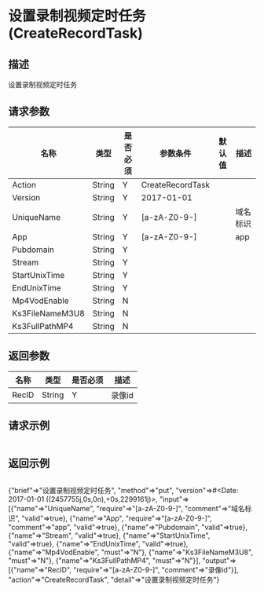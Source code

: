 # 设置录制视频定时任务(CreateRecordTask)

## 描述

设置录制视频定时任务

## 请求参数

| 名称 | 类型 | 是否必须 | 参数条件 | 默认值  | 描述 |
| --- | --- | --- | --- | --- | --- |
| Action | String | Y | CreateRecordTask | | |
| Version | String | Y | 2017-01-01 | | |
| UniqueName | String  | Y | [a-zA-Z0-9-] |  | 域名标识 | 
| App | String  | Y | [a-zA-Z0-9-] |  | app | 
| Pubdomain | String  | Y |  |  |  | 
| Stream | String  | Y |  |  |  | 
| StartUnixTime | String  | Y |  |  |  | 
| EndUnixTime | String  | Y |  |  |  | 
| Mp4VodEnable | String  | N |  |  |  | 
| Ks3FileNameM3U8 | String  | N |  |  |  | 
| Ks3FullPathMP4 | String  | N |  |  |  | 


## 返回参数

| 名称 | 类型 | 是否必须 |  描述 |
| --- | --- | --- |  --- |
| RecID | String  | Y | 录像id | 



## 请求示例

```
```

## 返回示例

```
```

{"brief"=>"设置录制视频定时任务",
 "method"=>"put",
 "version"=>#<Date: 2017-01-01 ((2457755j,0s,0n),+0s,2299161j)>,
 "input"=>
  [{"name"=>"UniqueName",
    "require"=>"[a-zA-Z0-9-]",
    "comment"=>"域名标识",
    "valid"=>true},
   {"name"=>"App", "require"=>"[a-zA-Z0-9-]", "comment"=>"app", "valid"=>true},
   {"name"=>"Pubdomain", "valid"=>true},
   {"name"=>"Stream", "valid"=>true},
   {"name"=>"StartUnixTime", "valid"=>true},
   {"name"=>"EndUnixTime", "valid"=>true},
   {"name"=>"Mp4VodEnable", "must"=>"N"},
   {"name"=>"Ks3FileNameM3U8", "must"=>"N"},
   {"name"=>"Ks3FullPathMP4", "must"=>"N"}],
 "output"=>[{"name"=>"RecID", "require"=>"[a-zA-Z0-9-]", "comment"=>"录像id"}],
 "action"=>"CreateRecordTask",
 "detail"=>"设置录制视频定时任务"}
